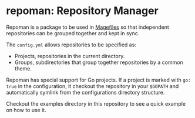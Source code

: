 # repoman: Repository Manager

Repoman is a package to be used in [Magefiles](https://magefile.org/) so that independent repositories can be grouped together and kept in sync. 

The `config.yml` allows repositories to be specified as:

 * Projects, repositories in the current directory.
 * Groups, subdirectories that group together repositories by a common theme.

Repoman has special support for Go projects. If a project is marked with `go: true` in the configuration, it checkout the repository in your `$GOPATH` and automatically symlink from the configurations directory structure.

Checkout the examples directory in this repository to see a quick example on how to use it.


